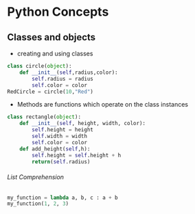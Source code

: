 # Python Concepts

## Classes and objects

* creating and using classes    

```python
class circle(object):
    def __init__(self,radius,color):
        self.radius = radius
        self.color = color
RedCircle = circle(10,"Red")
```

* Methods are functions which operate on the class instances

```python
class rectangle(object):
    def __init__(self, height, width, color):
        self.height = height
        self.width = width
        self.color = color
    def add_height(self,h):
        self.height = self.height + h
        return(self.radius)
```

###### List Comprehension
```python
my_function = lambda a, b, c : a + b
my_function(1, 2, 3)
```
